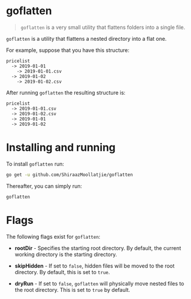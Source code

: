 # goflatten
> `goflatten` is a very small utility that flattens folders into a single file.

`goflatten` is a utility that flattens a nested directory into a flat one. 

For example, suppose that you have this structure:

```
pricelist
  -> 2019-01-01
    -> 2019-01-01.csv
  -> 2019-01-02
    -> 2019-01-02.csv
```

After running `goflatten` the resulting structure is:

```
pricelist
  -> 2019-01-01.csv
  -> 2019-01-02.csv
  -> 2019-01-01
  -> 2019-01-02
```

# Installing and running

To install `goflatten` run:

```sh
go get -u github.com/ShiraazMoollatjie/goflatten
```

Thereafter, you can simply run:

```
goflatten
```

# Flags

The following flags exist for `goflatten`:

- **rootDir** - Specifies the starting root directory. By default, the current working directory is the starting directory.

- **skipHidden** - If set to `false`, hidden files will be moved to the root directory. By default, this is set to `true`.

- **dryRun** - If set to `false`, `goflatten` will physically move nested files to the root directory. This is set to `true` by default.




